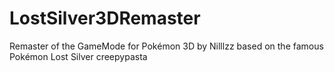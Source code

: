 # LostSilver3DRemaster
Remaster of the GameMode for Pokémon 3D by Nilllzz based on the famous Pokémon Lost Silver creepypasta
